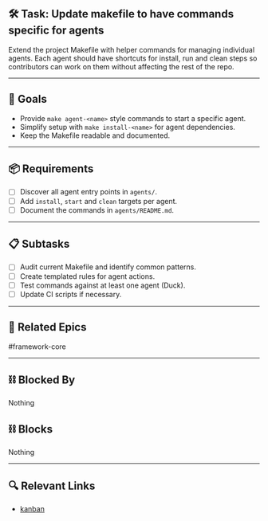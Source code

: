 ## 🛠️ Task: Update makefile to have commands specific for agents

Extend the project Makefile with helper commands for managing individual
agents. Each agent should have shortcuts for install, run and clean steps so
contributors can work on them without affecting the rest of the repo.

---

## 🎯 Goals

- Provide `make agent-<name>` style commands to start a specific agent.
- Simplify setup with `make install-<name>` for agent dependencies.
- Keep the Makefile readable and documented.

---

## 📦 Requirements

- [ ] Discover all agent entry points in `agents/`.
- [ ] Add `install`, `start` and `clean` targets per agent.
- [ ] Document the commands in `agents/README.md`.

---

## 📋 Subtasks

- [ ] Audit current Makefile and identify common patterns.
- [ ] Create templated rules for agent actions.
- [ ] Test commands against at least one agent (Duck).
- [ ] Update CI scripts if necessary.

---

## 🔗 Related Epics

#framework-core

---

## ⛓️ Blocked By

Nothing

## ⛓️ Blocks

Nothing

---

## 🔍 Relevant Links

- [kanban](../boards/kanban.md)
